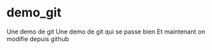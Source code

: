 # demo_git
Une demo de git
Une demo de git qui se passe bien
Et maintenant on modifie depuis github

